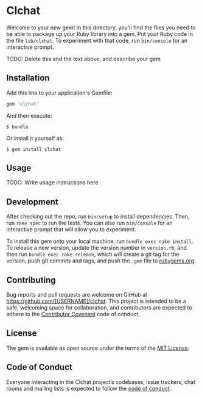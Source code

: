 # Clchat

Welcome to your new gem! In this directory, you'll find the files you need to be able to package up your Ruby library into a gem. Put your Ruby code in the file `lib/clchat`. To experiment with that code, run `bin/console` for an interactive prompt.

TODO: Delete this and the text above, and describe your gem

## Installation

Add this line to your application's Gemfile:

```ruby
gem 'clchat'
```

And then execute:

    $ bundle

Or install it yourself as:

    $ gem install clchat

## Usage

TODO: Write usage instructions here

## Development

After checking out the repo, run `bin/setup` to install dependencies. Then, run `rake spec` to run the tests. You can also run `bin/console` for an interactive prompt that will allow you to experiment.

To install this gem onto your local machine, run `bundle exec rake install`. To release a new version, update the version number in `version.rb`, and then run `bundle exec rake release`, which will create a git tag for the version, push git commits and tags, and push the `.gem` file to [rubygems.org](https://rubygems.org).

## Contributing

Bug reports and pull requests are welcome on GitHub at https://github.com/[USERNAME]/clchat. This project is intended to be a safe, welcoming space for collaboration, and contributors are expected to adhere to the [Contributor Covenant](http://contributor-covenant.org) code of conduct.

## License

The gem is available as open source under the terms of the [MIT License](https://opensource.org/licenses/MIT).

## Code of Conduct

Everyone interacting in the Clchat project’s codebases, issue trackers, chat rooms and mailing lists is expected to follow the [code of conduct](https://github.com/[USERNAME]/clchat/blob/master/CODE_OF_CONDUCT.md).
